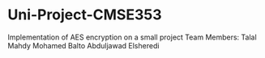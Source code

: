 # Uni-Project-CMSE353
Implementation of AES encryption on a small project
Team Members: 
Talal Mahdy 
Mohamed Balto 
Abduljawad Elsheredi 
